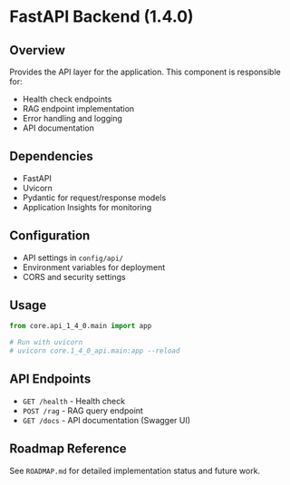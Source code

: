 # FastAPI Backend (1.4.0)

## Overview
Provides the API layer for the application. This component is responsible for:
- Health check endpoints
- RAG endpoint implementation
- Error handling and logging
- API documentation

## Dependencies
- FastAPI
- Uvicorn
- Pydantic for request/response models
- Application Insights for monitoring

## Configuration
- API settings in `config/api/`
- Environment variables for deployment
- CORS and security settings

## Usage
```python
from core.api_1_4_0.main import app

# Run with uvicorn
# uvicorn core.1_4_0_api.main:app --reload
```

## API Endpoints
- `GET /health` - Health check
- `POST /rag` - RAG query endpoint
- `GET /docs` - API documentation (Swagger UI)

## Roadmap Reference
See `ROADMAP.md` for detailed implementation status and future work.
